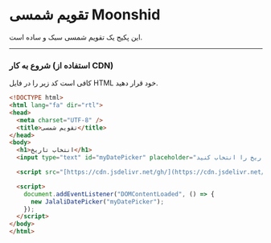 # تقویم شمسی Moonshid

این پکیج یک تقویم شمسی سبک و ساده است.

---

### شروع به کار (استفاده از CDN)

کافی است کد زیر را در فایل HTML خود قرار دهید.

```html
<!DOCTYPE html>
<html lang="fa" dir="rtl">
<head>
  <meta charset="UTF-8" />
  <title>تقویم شمسی</title>
</head>
<body>
  <h1>انتخاب تاریخ</h1>
  <input type="text" id="myDatePicker" placeholder="تاریخ را انتخاب کنید" />

  <script src="[https://cdn.jsdelivr.net/gh/](https://cdn.jsdelivr.net/gh/)<نام کاربری گیت‌هاب شما>/moonshid-jalali-datepicker@1.0.0/dist/moonshid-jalali-datepicker.min.js"></script>

  <script>
    document.addEventListener("DOMContentLoaded", () => {
      new JalaliDatePicker("myDatePicker");
    });
  </script>
</body>
</html>